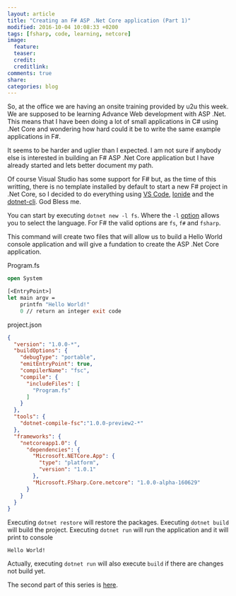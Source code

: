 ```yaml
---
layout: article
title: "Creating an F# ASP .Net Core application (Part 1)"
modified: 2016-10-04 10:08:33 +0200
tags: [fsharp, code, learning, netcore]
image:
  feature:
  teaser:
  credit:
  creditlink:
comments: true
share:
categories: blog
---
```


So, at the office we are having an onsite training provided by u2u this week. We are supposed to be learning Advance Web development
with ASP .Net. This means that I have been doing a lot of small applications in C# using .Net Core and wondering how hard could it be
to write the same example applications in F#.

It seems to be harder and uglier than I expected. I am not sure if anybody else is interested in building an F# ASP .Net Core
application but I have already started and lets better document my path.

Of course Visual Studio has some support for F# but, as the time of this writting, there is no template installed by default to
start a new F# project in .Net Core, so I decided to do everything using [VS Code](https://code.visualstudio.com),
[Ionide](http://ionide.io/) and the [dotnet-cli](https://github.com/dotnet/cli). God Bless me. 

You can start by executing `dotnet new -l fs`. Where the `-l` [option](https://github.com/dotnet/cli/tree/rel/1.0.0/src/dotnet/commands/dotnet-new#options)
allows you to select the language. For F# the valid options are `fs`, `f#` and `fsharp`.

This command will create two files that will allow us to build a Hello World console application and will give a fundation to create
the ASP .Net Core application.

Program.fs

``` ocaml
open System

[<EntryPoint>]
let main argv = 
    printfn "Hello World!"
    0 // return an integer exit code
```

project.json

``` json
{
  "version": "1.0.0-*",
  "buildOptions": {
    "debugType": "portable",
    "emitEntryPoint": true,
    "compilerName": "fsc",
    "compile": {
      "includeFiles": [
        "Program.fs"
      ]
    }
  },
  "tools": {
    "dotnet-compile-fsc":"1.0.0-preview2-*"
  },
  "frameworks": {
    "netcoreapp1.0": {
      "dependencies": {
        "Microsoft.NETCore.App": {
          "type": "platform",
          "version": "1.0.1"
        },
        "Microsoft.FSharp.Core.netcore": "1.0.0-alpha-160629"
      }
    }
  }
}
```

Executing `dotnet restore` will restore the packages.
Executing `dotnet build` will build the project.
Executing `dotnet run` will run the application and it will print to console

    Hello World!

Actually, executing `dotnet run` will also execute `build` if there are changes not build yet.

The second part of this series is [here](/blog/2016/10/06/Creating-A-FSharp-Asp-Net-App-2/).
